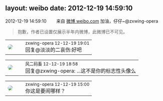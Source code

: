 layout: weibo
date: 2012-12-19 14:59:10
---
<meta name="referrer" content="no-referrer" />

2012-12-19 14:59:10  &nbsp;&nbsp;&nbsp;&nbsp;&nbsp;&nbsp; 来自 <a href="http://weibo.com/" rel="nofollow">微博 weibo.com</a>
加油，仔仔~@zxwing-opera
>  抱歉，作者已设置仅展示半年内微博，此微博已不可见。 ​​​

<table style="width: 100%;">
  <tr>
    <td style="width: 40px;"><img style="border-radius:50%" src="https://tva4.sinaimg.cn/crop.0.0.180.180.50/735b8c72jw1e8qgp5bmzyj2050050aa8.jpg?KID=imgbed,tva&Expires=1624465746&ssig=9uVp8dFwJw"></td>
    <td colspan="2"><small>zxwing-opera 12-12-19 19:01</small><br/>回复@淡淡的二哀伤:好吧</td>
  </tr>
</table>

<table style="width: 100%;">
  <tr>
    <td style="width: 40px;"><img style="border-radius:50%" src="https://tva3.sinaimg.cn/crop.0.0.639.639.50/6d2a6003jw8f3idy69w2gj20hs0hrt9g.jpg?KID=imgbed,tva&Expires=1624465746&ssig=J3DNsyNqJM"></td>
    <td colspan="2"><small>风二码畜 12-12-19 18:58</small><br/>回复@zxwing-opera: ...这不是你的标志性头像么</td>
  </tr>
</table>

<table style="width: 100%;">
  <tr>
    <td style="width: 40px;"><img style="border-radius:50%" src="https://tva4.sinaimg.cn/crop.0.0.180.180.50/735b8c72jw1e8qgp5bmzyj2050050aa8.jpg?KID=imgbed,tva&Expires=1624465746&ssig=9uVp8dFwJw"></td>
    <td colspan="2"><small>zxwing-opera 12-12-19 15:00</small><br/>你这是要闹哪样？</td>
  </tr>
</table>
